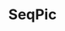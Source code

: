 ---
description: 将几张照片“曝光”成一张，俗称“见鬼了”。
layout: post
results:
- primaryGenreName: Photo & Video
  version: '1.0'
  artworkUrl100: http://a71.phobos.apple.com/us/r1000/037/Purple4/v4/d6/07/a8/d607a879-b60f-99ef-ccd1-1bc925b44f08/V4HttpAssetRepositoryClient-mzl.tdhgorqw.jpg-4706440853497920738.jpg
  trackViewUrl: https://itunes.apple.com/cn/app/seqpic/id663658098?mt=8&uo=4
  artworkUrl60: http://a1804.phobos.apple.com/us/r1000/001/Purple4/v4/53/a0/b6/53a0b624-970b-3fb1-5e22-87a7ec196d03/SecPicIcon_57.png
  sellerName: Shane McKillop
  supportedDevices:
  - iPadThirdGen4G
  - iPadFourthGen4G
  - iPhone-3GS
  - iPodTouchFifthGen
  - iPad3G
  - iPad23G
  - iPadThirdGen
  - iPadFourthGen
  - iPhone4S
  - iPadWifi
  - iPodTouchThirdGen
  - iPhone4
  - iPadMini4G
  - iPadMini
  - iPad2Wifi
  - iPodTouchourthGen
  - iPhone5
  genres:
  - 摄影与录像
  - 工具
  trackName: SeqPic
  description: 'Photo Sequences, action shots, blend images, make your own
    ghost, control the opacities of each shot, add filters and share. Endless
    possibilities!


    SeqPic allows you to take a sequence of photographs and AUTOMATICALLY
    BLENDS them into one photo.  You choose the rate and number of photos
    and SeqPic does the rest, allowing you to showcase your artistic talent.
    After the sequence of photos has been taken, SeqPic allows you to control
    each picture''s blending opacity, resulting in outrageous shots! 



    ***First select the amount of photos, then choose the amount of time between
    each shot.



    ***Snap your SeqPic! The pictures will automatically blend themselves.



    *** Want more control? SeqPic allows you to adjust the opacity of each
    shot to create the perfect blend of images.



    ***Choose from one of our amazing filters to get your SeqPic looking even
    more impressive! 



    ***Save it to your photo library or share it with your friends with our
    integrated social media like Instagram, Facebook, Twitter, Flicker, Tumbler,
    [ETC]



    ***Having trouble or want some feedback? Use the “more” button to contact
    us by email directly or follow us on Instagram and Facebook to see what
    SeqPic''s your friends are doing! 

     



    Get creative: 


    ***Capture a series of photos to tell a story or capture a moment in sport. 


    ***Create multiple ghosts of yourself or friends. 


    ***Use different solid color or complex backgrounds; new backgrounds equal
    new possibilities.  


    ***Turn on the flash feature to capture sequence photos at night. 


    ***Reverse the camera to get close up pictures of your own face in movement. 




    The possibilities are endless and the sky is the limit with this app and
    we can not wait to see what you guys come up with! 




    Highline Apps is made up of two guys (Shane & Gopal) who live in Los Angeles
    and your input is very important to us, so let us know how we can continue
    bringing you great apps! Check out our website highlineapps.com and follow
    us on Instagram @highlineapps to stay up to date on upgrades, contests,
    and giveaways!'
  price: 0
  trackId: 663658098
  releaseDate: '2013-07-07T09:55:54Z'
  screenshotUrls:
  - http://a3.mzstatic.com/us/r1000/050/Purple4/v4/6d/09/71/6d0971bc-117d-ff69-dca8-f7329dcdb489/V4HttpAssetRepositoryClient-mzl.tcerykiy.jpg-1667446775857567699.1136x1136-75.jpg
  - http://a2.mzstatic.com/us/r1000/051/Purple/v4/ce/2b/06/ce2b06e3-12f9-65df-e5c3-d46e7d4cb7c5/V4HttpAssetRepositoryClient-mzl.ggdyujgo.jpg-228488465287525694.1136x1136-75.jpg
  - http://a5.mzstatic.com/us/r1000/008/Purple/v4/de/d5/ee/ded5eeb8-0431-dff2-086a-09539999f436/V4HttpAssetRepositoryClient-mzl.uuilbmhf.jpg-479671850380379215.1136x1136-75.jpg
  - http://a1.mzstatic.com/us/r1000/025/Purple4/v4/3e/37/26/3e37264d-949a-9d48-b136-70b54aa67cde/V4HttpAssetRepositoryClient-mzl.gmbimlbc.jpg-6923207713787375152.1136x1136-75.jpg
  - http://a2.mzstatic.com/us/r1000/036/Purple/v4/dd/01/2b/dd012b64-171b-5cf7-3053-477577ede287/V4HttpAssetRepositoryClient-mzl.beukrxit.jpg-4014914752301785826.1136x1136-75.jpg
  artistViewUrl: https://itunes.apple.com/cn/artist/shane-mckillop/id663658101?uo=4
  primaryGenreId: 6008
  kind: software
  fileSizeBytes: '13152087'
  bundleId: com.highlineapps.seqpic
  trackContentRating: 4+
  artistName: Shane McKillop
  trackCensoredName: SeqPic
  isGameCenterEnabled: false
  contentAdvisoryRating: 4+
  languageCodesISO2A:
  - EN
  features: &a []
  wrapperType: software
  artworkUrl512: http://a71.phobos.apple.com/us/r1000/037/Purple4/v4/d6/07/a8/d607a879-b60f-99ef-ccd1-1bc925b44f08/V4HttpAssetRepositoryClient-mzl.tdhgorqw.jpg-4706440853497920738.jpg
  formattedPrice: 免费
  artistId: 663658101
  genreIds:
  - '6008'
  - '6002'
  currency: CNY
  ipadScreenshotUrls: *a
category: 摄影与录像
tags: tag1
resultCount: 1
title: SeqPic

---
